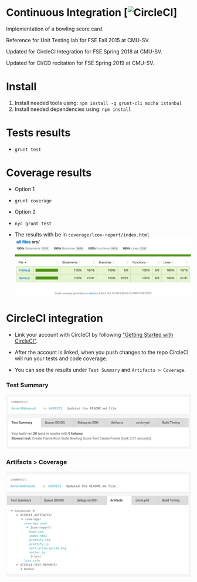 Continuous Integration [![CircleCI](https://circleci.com/gh/cmusv-fse/s19-CI-CD.svg?style=svg&circle-token=0bfe9b7c8d7b3ab9399690cc3d1bd0b9231243f4)]
==============
Implementation of a bowling score card.

Reference for Unit Testing lab for FSE Fall 2015 at CMU-SV.

Updated for CircleCI Integration for FSE Spring 2018 at CMU-SV.

Updated for CI/CD recitation for FSE Spring 2019 at CMU-SV.

Install
==============
1. Install needed tools using: `npm install -g grunt-cli mocha istanbul`
2. Install needed dependencies using: `npm install`

Tests results
==============
* `grunt test`

Coverage results
==============
* Option 1 
* `grunt coverage`

* Option 2
* `nyc grunt test`

* The results with be in `coverage/lcov-report/index.html`
![Alt text](/resources/coverage.jpg)

CircleCI integration
==============

* Link your account with CircleCI by following 
["Getting Started with CircleCI"](https://circleci.com/docs/getting-started).


* After the account is linked, when you push changes to the repo CircleCI will run your tests and code coverage.

* You can see the results under `Test Summary` and `Artifacts > Coverage`.

### Test Summary
![Alt text](/resources/TestSummary.png)

### Artifacts > Coverage
![Alt text](/resources/Artifacts.png)

